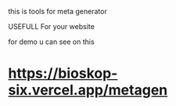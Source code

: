 this is tools for meta generator

USEFULL For your website 

for demo u can see on this

# https://bioskop-six.vercel.app/metagen
